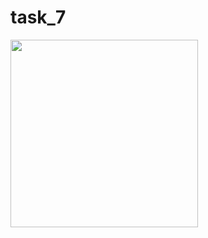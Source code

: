 # task_7


<img src="https://github.com/kevadiyaharshita/Core_Flutter/assets/133105068/32647531-9688-4f1c-bfcb-8db36c1ec9f0" width="300px">
